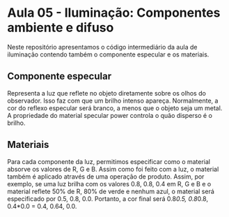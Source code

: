 # Aula 05 - Iluminação: Componentes ambiente e difuso

Neste repositório apresentamos o código intermediário da aula de iluminação contendo também o componente especular e os 
materiais.

## Componente especular

Representa a luz que reflete no objeto diretamente sobre os olhos do observador. Isso faz com que um brilho intenso 
apareça. Normalmente, a cor do reflexo especular será branco, a menos que o objeto seja um metal. A propriedade do 
material specular power controla o quão disperso é o brilho.

## Materiais

Para cada componente da luz, permitimos especificar como o material absorve os valores de R, G e B. Assim como foi feito
com a luz, o material também é aplicado através de uma operação de produto. Assim, por exemplo, se uma luz brilha com 
os valores 0.8, 0.8, 0.4 em R, G e B e o material reflete 50% de R, 80% de verde e nenhum azul, o material será 
especificado por 0.5, 0.8, 0.0. Portanto, a cor final será 0.8*0.5, 0.8*0.8, 0.4*0.0 = 0.4, 0.64, 0.0.
